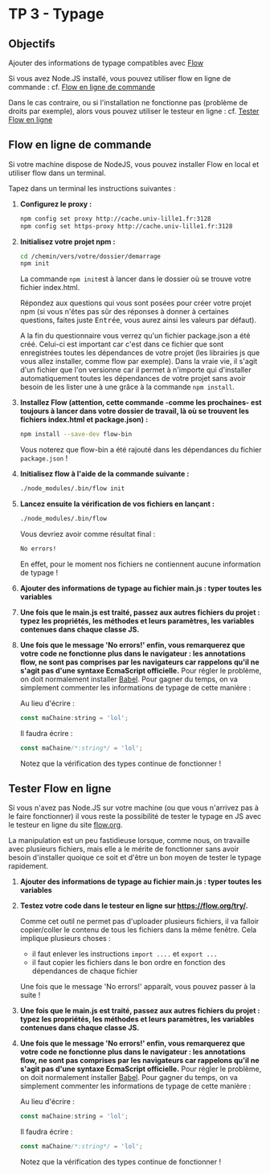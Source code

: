 # TP 3 - Typage

## Objectifs
Ajouter des informations de typage compatibles avec [Flow](https://flow.org)

Si vous avez Node.JS installé, vous pouvez utiliser flow en ligne de commande : cf. [Flow en ligne de commande](#flow-en-ligne-de-commande)

Dans le cas contraire, ou si l'installation ne fonctionne pas (problème de droits par exemple), alors vous pouvez utiliser le testeur en ligne : cf. [Tester Flow en ligne](#tester-flow-en-ligne)


## Flow en ligne de commande
Si votre machine dispose de NodeJS, vous pouvez installer Flow en local et utiliser flow dans un terminal.

Tapez dans un terminal les instructions suivantes :
1. **Configurez le proxy :**
	```bash
	npm config set proxy http://cache.univ-lille1.fr:3128
	npm config set https-proxy http://cache.univ-lille1.fr:3128
	```
2. **Initialisez votre projet npm :**
	```bash
	cd /chemin/vers/votre/dossier/demarrage
	npm init
	```

	La commande `npm init`est à lancer dans le dossier où se trouve votre fichier index.html.

	Répondez aux questions qui vous sont posées pour créer votre projet npm (si vous n'êtes pas sûr des réponses à donner à certaines questions, faites juste <kbd>Entrée</kbd>, vous aurez ainsi les valeurs par défaut).

	A la fin du questionnaire vous verrez qu'un fichier package.json a été créé. Celui-ci est important car c'est dans ce fichier que sont enregistrées toutes les dépendances de votre projet (les librairies js que vous allez installer, comme flow par exemple). Dans la vraie vie, il s'agit d'un fichier que l'on versionne car il permet à n'importe qui d'installer automatiquement toutes les dépendances de votre projet sans avoir besoin de les lister une à une grâce à la commande `npm install`.

3. **Installez Flow (attention, cette commande -comme les prochaines- est toujours à lancer dans votre dossier de travail, là où se trouvent les fichiers index.html et package.json) :**
	```bash
	npm install --save-dev flow-bin
	```
	Vous noterez que flow-bin a été rajouté dans les dépendances du fichier `package.json` !
4. **Initialisez flow à l'aide de la commande suivante :**
	```bash
	./node_modules/.bin/flow init
	```
5. **Lancez ensuite la vérification de vos fichiers en lançant :**
	```bash
	./node_modules/.bin/flow
	```
	Vous devriez avoir comme résultat final :
	```bash
	No errors!
	```
	En effet, pour le moment nos fichiers ne contiennent aucune information de typage !
6. **Ajouter des informations de typage au fichier main.js : typer toutes les variables**

7. **Une fois que le main.js est traité, passez aux autres fichiers du projet : typez les propriétés, les méthodes et leurs paramètres, les variables contenues dans chaque classe JS.**

8. **Une fois que le message 'No errors!' enfin, vous remarquerez que votre code ne fonctionne plus dans le navigateur : les annotations flow, ne sont pas comprises par les navigateurs car rappelons qu'il ne s'agit pas d'une syntaxe EcmaScript officielle.** Pour régler le problème, on doit normalement installer [Babel](https://babeljs.io). Pour gagner du temps, on va simplement commenter les informations de typage de cette manière :

	Au lieu d'écrire :
	```js
	const maChaine:string = 'lol';
	```
	Il faudra écrire :
	```js
	const maChaine/*:string*/ = 'lol';
	```

	Notez que la vérification des types continue de fonctionner !

## Tester Flow en ligne
Si vous n'avez pas Node.JS sur votre machine (ou que vous n'arrivez pas à le faire fonctionner) il vous reste la possibilité de tester le typage en JS avec le testeur en ligne du site [flow.org](https://flow.org).

La manipulation est un peu fastidieuse lorsque, comme nous, on travaille avec plusieurs fichiers, mais elle a le mérite de fonctionner sans avoir besoin d'installer quoique ce soit et d'être un bon moyen de tester le typage rapidement.

1. **Ajouter des informations de typage au fichier main.js : typer toutes les variables**

2. **Testez votre code dans le testeur en ligne sur https://flow.org/try/.**

	Comme cet outil ne permet pas d'uploader plusieurs fichiers, il va falloir copier/coller le contenu de tous les fichiers dans la même fenêtre. Cela implique plusieurs choses :
	- il faut enlever les instructions `import ....` et `export ...`
	- il faut copier les fichiers dans le bon ordre en fonction des dépendances de chaque fichier

	Une fois que le message 'No errors!' apparaît, vous pouvez passer à la suite !

1. **Une fois que le main.js est traité, passez aux autres fichiers du projet : typez les propriétés, les méthodes et leurs paramètres, les variables contenues dans chaque classe JS.**

2. **Une fois que le message 'No errors!' enfin, vous remarquerez que votre code ne fonctionne plus dans le navigateur : les annotations flow, ne sont pas comprises par les navigateurs car rappelons qu'il ne s'agit pas d'une syntaxe EcmaScript officielle.** Pour régler le problème, on doit normalement installer [Babel](https://babeljs.io). Pour gagner du temps, on va simplement commenter les informations de typage de cette manière :

	Au lieu d'écrire :
	```js
	const maChaine:string = 'lol';
	```
	Il faudra écrire :
	```js
	const maChaine/*:string*/ = 'lol';
	```

	Notez que la vérification des types continue de fonctionner !



